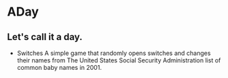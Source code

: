 # ADay
## Let's call it a day.

- Switches
A simple game that randomly opens switches and changes their names from The United States Social Security Administration list of common baby names in 2001. 
